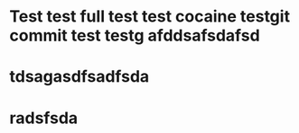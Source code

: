 # Test test full test test cocaine testgit commit test testg afddsafsdafsd


# tdsagasdfsadfsda

# radsfsda